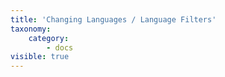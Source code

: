 ```yaml
---
title: 'Changing Languages / Language Filters'
taxonomy:
    category:
        - docs
visible: true
---
```


